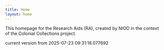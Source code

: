```yaml
---
title: Home
layout: home
---
```


This homepage for the Research Aids (RA), created by NIOD in the context of the Colonial Collections project. 


current version from 2025-07-23 09:31:18.077692